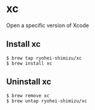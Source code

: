 # xc
Open a specific version of Xcode

## Install xc
```
$ brew tap ryohei-shimizu/xc
$ brew install xc
```

## Uninstall xc
```
$ brew remove xc
$ brew untap ryohei-shimizu/xc
```
